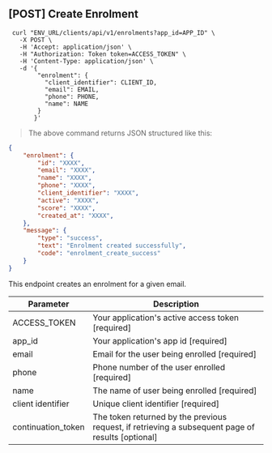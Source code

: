 ## [POST] Create Enrolment

```shell 
 curl "ENV_URL/clients/api/v1/enrolments?app_id=APP_ID" \ 
   -X POST \
   -H 'Accept: application/json' \
   -H "Authorization: Token token=ACCESS_TOKEN" \
   -H 'Content-Type: application/json' \ 
   -d '{
        "enrolment": {
          "client_identifier": CLIENT_ID,
          "email": EMAIL,
          "phone": PHONE,
          "name": NAME
        }
       }'
```
> The above command returns JSON structured like this:

```json
{
    "enrolment": {
        "id": "XXXX",
        "email": "XXXX",
        "name": "XXXX",
        "phone": "XXXX",
        "client_identifier": "XXXX",
        "active": "XXXX",
        "score": "XXXX",
        "created_at": "XXXX",
    },
    "message": {
        "type": "success",
        "text": "Enrolment created successfully",
        "code": "enrolment_create_success"
    }
}
```

This endpoint creates an enrolment for a given email.


Parameter | Description
--------- | -----------
ACCESS_TOKEN | Your application's active access token [required]
app_id | Your application's app id [required]
email | Email for the user being enrolled  [required]
phone | Phone number of the user enrolled [required]
name | The name of user being enrolled [required]
client identifier | Unique client identifier [required]
continuation_token | The token returned by the previous request, if retrieving a subsequent page of results [optional]
